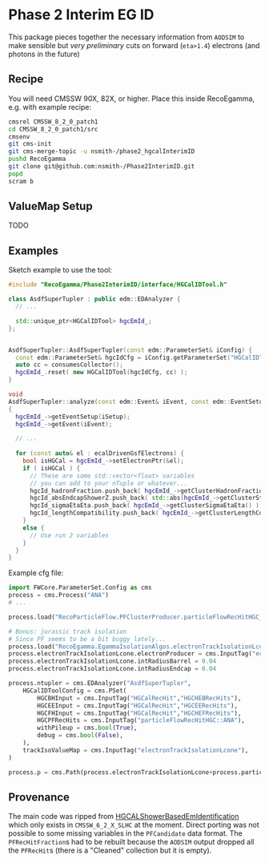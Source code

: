 Phase 2 Interim EG ID
=====================
This package pieces together the necessary information from `AODSIM` to make 
sensible but *very preliminary* cuts on forward (`eta>1.4`) electrons (and photons in the future)

Recipe
------
You will need CMSSW 90X, 82X, or higher.
Place this inside RecoEgamma, e.g. with example recipe:
```bash
cmsrel CMSSW_8_2_0_patch1
cd CMSSW_8_2_0_patch1/src
cmsenv
git cms-init
git cms-merge-topic -u nsmith-/phase2_hgcalInterimID
pushd RecoEgamma
git clone git@github.com:nsmith-/Phase2InterimID.git
popd
scram b
```

ValueMap Setup
--------------
TODO

Examples
--------
Sketch example to use the tool:
```c++
#include "RecoEgamma/Phase2InterimID/interface/HGCalIDTool.h"

class AsdfSuperTupler : public edm::EDAnalyzer {
  // ...

  std::unique_ptr<HGCalIDTool> hgcEmId_;
};


AsdfSuperTupler::AsdfSuperTupler(const edm::ParameterSet& iConfig) {
  const edm::ParameterSet& hgcIdCfg = iConfig.getParameterSet("HGCalIDToolConfig");
  auto cc = consumesCollector();
  hgcEmId_.reset( new HGCalIDTool(hgcIdCfg, cc) );
}

void
AsdfSuperTupler::analyze(const edm::Event& iEvent, const edm::EventSetup& iSetup)
{
  hgcEmId_->getEventSetup(iSetup);
  hgcEmId_->getEvent(iEvent);

  // ...
  
  for (const auto& el : ecalDrivenGsfElectrons) {
    bool isHGCal = hgcEmId_->setElectronPtr(&el);
    if ( isHGCal ) {
      // These are some std::vector<float> variables
      // you can add to your nTuple or whatever...
      hgcId_hadronFraction.push_back( hgcEmId_->getClusterHadronFraction() );
      hgcId_absEndcapShowerZ.push_back( std::abs(hgcEmId_->getClusterStartPosition().z()) );
      hgcId_sigmaEtaEta.push_back( hgcEmId_->getClusterSigmaEtaEta() );
      hgcId_lengthCompatibility.push_back( hgcEmId_->getClusterLengthCompatibility() );
    }
    else {
      // Use run 2 variables
    }
  }
}
```

Example cfg file:
```python
import FWCore.ParameterSet.Config as cms
process = cms.Process("ANA")
# ...

process.load("RecoParticleFlow.PFClusterProducer.particleFlowRecHitHGC_cff")

# Bonus: jurassic track isolation
# Since PF seems to be a bit buggy lately...
process.load("RecoEgamma.EgammaIsolationAlgos.electronTrackIsolationLcone_cfi")
process.electronTrackIsolationLcone.electronProducer = cms.InputTag("ecalDrivenGsfElectrons")
process.electronTrackIsolationLcone.intRadiusBarrel = 0.04
process.electronTrackIsolationLcone.intRadiusEndcap = 0.04

process.ntupler = cms.EDAnalyzer("AsdfSuperTupler",
    HGCalIDToolConfig = cms.PSet(
        HGCBHInput = cms.InputTag("HGCalRecHit","HGCHEBRecHits"),
        HGCEEInput = cms.InputTag("HGCalRecHit","HGCEERecHits"),
        HGCFHInput = cms.InputTag("HGCalRecHit","HGCHEFRecHits"),
        HGCPFRecHits = cms.InputTag("particleFlowRecHitHGC::ANA"),
        withPileup = cms.bool(True),
        debug = cms.bool(False),
    ),
    trackIsoValueMap = cms.InputTag("electronTrackIsolationLcone"),
)

process.p = cms.Path(process.electronTrackIsolationLcone+process.particleFlowRecHitHGCSeq+process.ntupler)
```

Provenance
----------
The main code was ripped from [HGCALShowerBasedEmIdentification](https://github.com/cms-sw/cmssw/blob/CMSSW_6_2_X_SLHC/RecoEcal/EgammaClusterAlgos/src/HGCALShowerBasedEmIdentification.cc) which only exists in `CMSSW_6_2_X_SLHC` at the moment.  Direct porting was not possible to some missing variables in the `PFCandidate` data format.  The `PFRecHitFraction`s had to be rebuilt because the `AODSIM` output dropped all the `PFRecHit`s (there is a "Cleaned" collection but it is empty).
